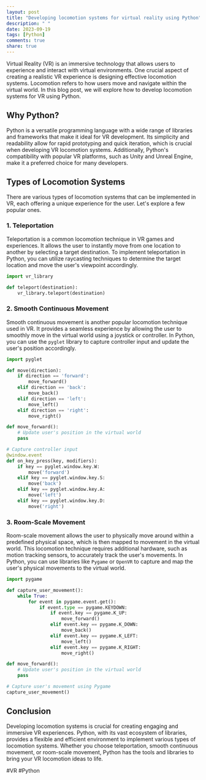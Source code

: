 ```yaml
---
layout: post
title: "Developing locomotion systems for virtual reality using Python"
description: " "
date: 2023-09-19
tags: [Python]
comments: true
share: true
---
```


Virtual Reality (VR) is an immersive technology that allows users to experience and interact with virtual environments. One crucial aspect of creating a realistic VR experience is designing effective locomotion systems. Locomotion refers to how users move and navigate within the virtual world. In this blog post, we will explore how to develop locomotion systems for VR using Python.

## Why Python?

Python is a versatile programming language with a wide range of libraries and frameworks that make it ideal for VR development. Its simplicity and readability allow for rapid prototyping and quick iteration, which is crucial when developing VR locomotion systems. Additionally, Python's compatibility with popular VR platforms, such as Unity and Unreal Engine, make it a preferred choice for many developers.

## Types of Locomotion Systems

There are various types of locomotion systems that can be implemented in VR, each offering a unique experience for the user. Let's explore a few popular ones.

### 1. Teleportation

Teleportation is a common locomotion technique in VR games and experiences. It allows the user to instantly move from one location to another by selecting a target destination. To implement teleportation in Python, you can utilize raycasting techniques to determine the target location and move the user's viewpoint accordingly.

```python
import vr_library

def teleport(destination):
    vr_library.teleport(destination)
```

### 2. Smooth Continuous Movement

Smooth continuous movement is another popular locomotion technique used in VR. It provides a seamless experience by allowing the user to smoothly move in the virtual world using a joystick or controller. In Python, you can use the `pyglet` library to capture controller input and update the user's position accordingly.

```python
import pyglet

def move(direction):
    if direction == 'forward':
        move_forward()
    elif direction == 'back':
        move_back()
    elif direction == 'left':
        move_left()
    elif direction == 'right':
        move_right()

def move_forward():
    # Update user's position in the virtual world
    pass

# Capture controller input
@window.event
def on_key_press(key, modifiers):
    if key == pyglet.window.key.W:
        move('forward')
    elif key == pyglet.window.key.S:
        move('back')
    elif key == pyglet.window.key.A:
        move('left')
    elif key == pyglet.window.key.D:
        move('right')
```

### 3. Room-Scale Movement

Room-scale movement allows the user to physically move around within a predefined physical space, which is then mapped to movement in the virtual world. This locomotion technique requires additional hardware, such as motion tracking sensors, to accurately track the user's movements. In Python, you can use libraries like `Pygame` or `OpenVR` to capture and map the user's physical movements to the virtual world.

```python
import pygame

def capture_user_movement():
    while True:
        for event in pygame.event.get():
            if event.type == pygame.KEYDOWN:
                if event.key == pygame.K_UP:
                    move_forward()
                elif event.key == pygame.K_DOWN:
                    move_back()
                elif event.key == pygame.K_LEFT:
                    move_left()
                elif event.key == pygame.K_RIGHT:
                    move_right()

def move_forward():
    # Update user's position in the virtual world
    pass

# Capture user's movement using Pygame
capture_user_movement()
```

## Conclusion

Developing locomotion systems is crucial for creating engaging and immersive VR experiences. Python, with its vast ecosystem of libraries, provides a flexible and efficient environment to implement various types of locomotion systems. Whether you choose teleportation, smooth continuous movement, or room-scale movement, Python has the tools and libraries to bring your VR locomotion ideas to life.

#VR #Python